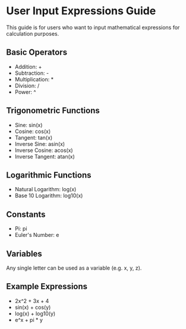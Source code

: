 # User Input Expressions Guide

This guide is for users who want to input mathematical expressions for calculation purposes.

## Basic Operators

- Addition: +
- Subtraction: -
- Multiplication: \*
- Division: /
- Power: ^

## Trigonometric Functions

- Sine: sin(x)
- Cosine: cos(x)
- Tangent: tan(x)
- Inverse Sine: asin(x)
- Inverse Cosine: acos(x)
- Inverse Tangent: atan(x)

## Logarithmic Functions

- Natural Logarithm: log(x)
- Base 10 Logarithm: log10(x)

## Constants

- Pi: pi
- Euler's Number: e

## Variables

Any single letter can be used as a variable (e.g. x, y, z).

## Example Expressions

- 2x^2 + 3x + 4
- sin(x) + cos(y)
- log(x) + log10(y)
- e^x + pi \* y
